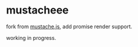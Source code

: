 # mustache**ee**

fork from [mustache.js](https://github.com/janl/mustache.js), add promise render support.

working in progress.
